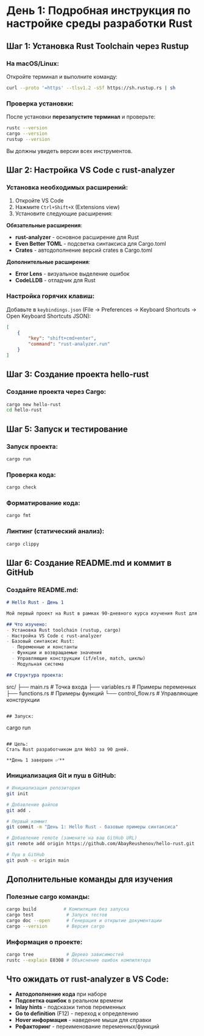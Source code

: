 # День 1: Подробная инструкция по настройке среды разработки Rust

## Шаг 1: Установка Rust Toolchain через Rustup

### На macOS/Linux:

Откройте терминал и выполните команду:

```bash
curl --proto '=https' --tlsv1.2 -sSf https://sh.rustup.rs | sh
```


### Проверка установки:

После установки **перезапустите терминал** и проверьте:

```bash
rustc --version
cargo --version
rustup --version
```

Вы должны увидеть версии всех инструментов.

## Шаг 2: Настройка VS Code с rust-analyzer

### Установка необходимых расширений:

1. Откройте VS Code
2. Нажмите `Ctrl+Shift+X` (Extensions view)
3. Установите следующие расширения:

**Обязательные расширения**:

- **rust-analyzer** - основное расширение для Rust
- **Even Better TOML** - подсветка синтаксиса для Cargo.toml
- **Crates** - автодополнение версий crates в Cargo.toml

**Дополнительные расширения**:

- **Error Lens** - визуальное выделение ошибок
- **CodeLLDB** - отладчик для Rust


### Настройка горячих клавиш:

Добавьте в `keybindings.json` (File → Preferences → Keyboard Shortcuts → Open Keyboard Shortcuts JSON):

```json
[
    {
        "key": "shift+cmd+enter",
        "command": "rust-analyzer.run"
    }
]
```


## Шаг 3: Создание проекта hello-rust

### Создание проекта через Cargo:

```bash
cargo new hello-rust
cd hello-rust
```

## Шаг 5: Запуск и тестирование

### Запуск проекта:

```bash
cargo run
```


### Проверка кода:

```bash
cargo check
```


### Форматирование кода:

```bash
cargo fmt
```


### Линтинг (статический анализ):

```bash
cargo clippy
```


## Шаг 6: Создание README.md и коммит в GitHub

### Создайте README.md:

```markdown
# Hello Rust - День 1

Мой первый проект на Rust в рамках 90-дневного курса изучения Rust для Web3 разработки.

## Что изучено:
- Установка Rust toolchain (rustup, cargo)
- Настройка VS Code с rust-analyzer
- Базовый синтаксис Rust:
  - Переменные и константы
  - Функции и возвращаемые значения
  - Управляющие конструкции (if/else, match, циклы)
  - Модульная система

## Структура проекта:
```

src/
├── main.rs          \# Точка входа
├── variables.rs     \# Примеры переменных
├── functions.rs     \# Примеры функций
└── control_flow.rs  \# Управляющие конструкции

```

## Запуск:
```

cargo run

```

## Цель:
Стать Rust разработчиком для Web3 за 90 дней.

**День 1 завершен ✅**
```


### Инициализация Git и пуш в GitHub:

```bash
# Инициализация репозитория
git init

# Добавление файлов
git add .

# Первый коммит
git commit -m "День 1: Hello Rust - базовые примеры синтаксиса"

# Добавление remote (замените на ваш GitHub URL)
git remote add origin https://github.com/AbayReushenov/hello-rust.git

# Пуш в GitHub
git push -u origin main
```


## Дополнительные команды для изучения

### Полезные cargo команды:

```bash
cargo build          # Компиляция без запуска
cargo test            # Запуск тестов
cargo doc --open      # Генерация и открытие документации
cargo --version       # Версия cargo
```


### Информация о проекте:

```bash
cargo tree            # Дерево зависимостей
rustc --explain E0308 # Объяснение ошибок компилятора
```


## Что ожидать от rust-analyzer в VS Code:

- **Автодополнение кода** при наборе
- **Подсветка ошибок** в реальном времени
- **Inlay hints** - подсказки типов переменных
- **Go to definition** (F12) - переход к определению
- **Hover информация** - наведение мыши для справки
- **Рефакторинг** - переименование переменных/функций

